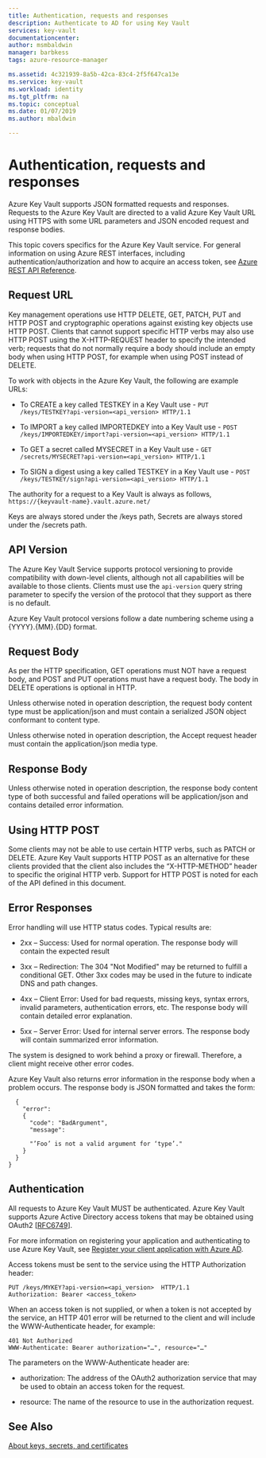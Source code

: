 ```yaml
---
title: Authentication, requests and responses
description: Authenticate to AD for using Key Vault
services: key-vault
documentationcenter:
author: msmbaldwin
manager: barbkess
tags: azure-resource-manager

ms.assetid: 4c321939-8a5b-42ca-83c4-2f5f647ca13e
ms.service: key-vault
ms.workload: identity
ms.tgt_pltfrm: na
ms.topic: conceptual
ms.date: 01/07/2019
ms.author: mbaldwin

---
```


# Authentication, requests and responses

Azure Key Vault supports JSON formatted requests and responses. Requests to the Azure Key Vault are directed to a valid Azure Key Vault URL using HTTPS with some URL parameters and JSON encoded request and response bodies.

This topic covers specifics for the Azure Key Vault service. For general information on using Azure REST interfaces, including authentication/authorization and how to acquire an access token, see [Azure REST API Reference](https://docs.microsoft.com/rest/api/azure).

## Request URL  
 Key management operations use HTTP DELETE, GET, PATCH, PUT and HTTP POST and cryptographic operations against existing key objects use HTTP POST. Clients that cannot support specific HTTP verbs may also use HTTP POST using the X-HTTP-REQUEST header to specify the intended verb; requests that do not normally require a body should include an empty body when using HTTP POST, for example when using POST instead of DELETE.  

 To work with objects in the Azure Key Vault, the following are example URLs:  

-   To CREATE a key called TESTKEY in a Key Vault use - `PUT /keys/TESTKEY?api-version=<api_version> HTTP/1.1`  

-   To IMPORT a key called IMPORTEDKEY into a Key Vault use - `POST /keys/IMPORTEDKEY/import?api-version=<api_version> HTTP/1.1`  

-   To GET a secret called MYSECRET in a Key Vault use - `GET /secrets/MYSECRET?api-version=<api_version> HTTP/1.1`  

-   To SIGN a digest using a key called TESTKEY in a Key Vault use - `POST /keys/TESTKEY/sign?api-version=<api_version> HTTP/1.1`  

 The authority for a request to a Key Vault is always as follows,  `https://{keyvault-name}.vault.azure.net/`  

 Keys are always stored under the /keys path, Secrets are always stored under the /secrets path.  

## API Version  
 The Azure Key Vault Service supports protocol versioning to provide compatibility with down-level clients, although not all capabilities will be available to those clients. Clients must use the `api-version` query string parameter to specify the version of the protocol that they support as there is no default.  

 Azure Key Vault protocol versions follow a date numbering scheme using a {YYYY}.{MM}.{DD} format.  

## Request Body  
 As per the HTTP specification, GET operations must NOT have a request body, and POST and PUT operations must have a request body. The body in DELETE operations is optional in HTTP.  

 Unless otherwise noted in operation description, the request body content type must be application/json and must contain a serialized JSON object conformant to content type.  

 Unless otherwise noted in operation description, the Accept request header must contain the application/json media type.  

## Response Body  
 Unless otherwise noted in operation description, the response body content type of both successful and failed operations will be application/json and contains detailed error information.  

## Using HTTP POST  
 Some clients may not be able to use certain HTTP verbs, such as PATCH or DELETE. Azure Key Vault supports HTTP POST as an alternative for these clients provided that the client also includes the “X-HTTP-METHOD” header to specific the original HTTP verb. Support for HTTP POST is noted for each of the API defined in this document.  

## Error Responses  
 Error handling will use HTTP status codes. Typical results are:  

-   2xx – Success: Used for normal operation. The response body will contain the expected result  

-   3xx – Redirection: The 304 "Not Modified" may be returned to fulfill a conditional GET. Other 3xx codes may be used in the future to indicate DNS and path changes.  

-   4xx – Client Error: Used for bad requests, missing keys, syntax errors, invalid parameters, authentication errors, etc. The response body will contain detailed error explanation.  

-   5xx – Server Error: Used for internal server errors. The response body will contain summarized error information.  

 The system is designed to work behind a proxy or firewall. Therefore, a client might receive other error codes.  

 Azure Key Vault also returns error information in the response body when a problem occurs. The response body is JSON formatted and takes the form:  

```
  {
    "error":
    {
      "code": "BadArgument",
      "message":

      "’Foo’ is not a valid argument for ‘type’."
    }
  }
}
```

## Authentication  
 All requests to Azure Key Vault MUST be authenticated. Azure Key Vault supports Azure Active Directory access tokens that may be obtained using OAuth2 [[RFC6749](https://tools.ietf.org/html/rfc6749)]. 
 
 For more information on registering your application and authenticating to use Azure Key Vault, see [Register your client application with Azure AD](https://docs.microsoft.com/rest/api/azure/index#register-your-client-application-with-azure-ad).
 
 Access tokens must be sent to the service using the HTTP Authorization header:  

```
PUT /keys/MYKEY?api-version=<api_version>  HTTP/1.1
Authorization: Bearer <access_token>

```

 When an access token is not supplied, or when a token is not accepted by the service, an HTTP 401 error will be returned to the client and will include the WWW-Authenticate header, for example:  

```
401 Not Authorized
WWW-Authenticate: Bearer authorization="…", resource="…"
```

 The parameters on the WWW-Authenticate header are:  

-   authorization: The address of the OAuth2 authorization service that may be used to obtain an access token for the request.  

-   resource: The name of the resource to use in the authorization request.  

## See Also  
 [About keys, secrets, and certificates](about-keys-secrets-and-certificates.md)
